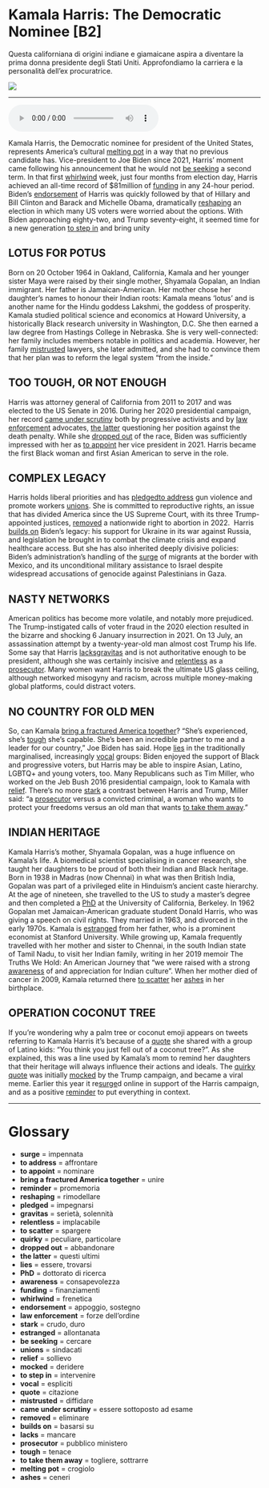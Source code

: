 # Kamala Harris: The Democratic Nominee   [B2]

Questa californiana di origini indiane e giamaicane aspira a diventare la prima donna presidente degli Stati Uniti. Approfondiamo la carriera e la personalità dell’ex procuratrice.

![](Kamala%20Harris%20The%20Democratic%20Nominee.jpg)

--------------

<div>
<audio controls autoplay>
    <source src="https:/raw.githubusercontent.com/dartie/speakup/main/2024-10/Kamala%20Harris%20The%20Democratic%20Nominee.mp3" type="audio/mpeg">
</audio>
</div>


Kamala Harris, the Democratic nominee for president of the United States, represents America’s cultural [melting pot](## "crogiolo") in a way that no previous candidate has. Vice-president to Joe Biden since 2021, Harris’ moment came following his announcement that he would not [be seeking](## "cercare") a second term. In that first [whirlwind](## "frenetica") week, just four months from election day, Harris achieved an all-time record of $81million of [funding](## "finanziamenti") in any 24-hour period.
Biden’s [endorsement](## "appoggio, sostegno") of Harris was quickly followed by that of Hillary and Bill Clinton and Barack and Michelle Obama, dramatically [reshaping](## "rimodellare") an election in which many US voters were worried about the options. With Biden approaching eighty-two, and Trump seventy-eight, it seemed time for a new generation [to step in](## "intervenire") and bring unity

## LOTUS FOR POTUS
Born on 20 October 1964 in Oakland, California, Kamala and her younger sister Maya were raised by their single mother, Shyamala Gopalan, an Indian immigrant. Her father is Jamaican-American. Her mother chose her daughter’s names to honour their Indian roots: Kamala means ‘lotus’ and is another name for the Hindu goddess Lakshmi, the goddess of prosperity. 
Kamala studied political science and economics at Howard University, a historically Black research university in Washington, D.C. She then earned a law degree from Hastings College in Nebraska. She is very well-connected: her family includes members notable in politics and academia. However, her family [mistrusted](## "diffidare") lawyers, she later admitted, and she had to convince them that her plan was to reform the legal system “from the inside.” 

## TOO TOUGH, OR NOT ENOUGH
Harris was attorney general of California from 2011 to 2017 and was elected to the US Senate in 2016. During her 2020 presidential campaign, her record [came under scrutiny](## "essere sottoposto ad esame") both by progressive activists and by [law enforcement](## "forze dell’ordine") advocates, [the latter](## "questi ultimi") questioning her position against the death penalty. While she [dropped out](## "abbandonare") of the race, Biden was sufficiently impressed with her as [to appoint](## "nominare") her vice president in 2021. Harris became the first Black woman and first Asian American to serve in the role. 

## COMPLEX LEGACY
Harris holds liberal priorities and has [pledged](## "impegnarsi")[to address](## "affrontare") gun violence and promote workers [unions](## "sindacati"). She is committed to reproductive rights, an issue that has divided America since the US Supreme Court, with its three Trump-appointed justices, [removed](## "eliminare") a nationwide right to abortion in 2022. 
Harris [builds on](## "basarsi su") Biden’s legacy: his support for Ukraine in its war against Russia, and legislation he brought in to combat the climate crisis and expand healthcare access. But she has also inherited deeply divisive policies: Biden’s administration’s handling of the [surge](## "impennata") of migrants at the border with Mexico, and its unconditional military assistance to Israel despite widespread accusations of genocide against Palestinians in Gaza.

## NASTY NETWORKS
American politics has become more volatile, and notably more prejudiced. The Trump-instigated calls of voter fraud in the 2020 election resulted in the bizarre and shocking 6 January insurrection in 2021. On 13 July, an assassination attempt by a twenty-year-old man almost cost Trump his life. Some say that Harris [lacks](## "mancare")[gravitas](## "serietà, solennità") and is not authoritative enough to be president, although she was certainly incisive and [relentless](## "implacabile") as a [prosecutor](## "pubblico ministero"). Many women want Harris to break the ultimate US glass ceiling, although networked misogyny and racism, across multiple money-making global platforms, could distract voters.

## NO COUNTRY FOR OLD MEN
So, can Kamala [bring a fractured America together](## "unire")? “She’s experienced, she’s [tough](## "tenace") she’s capable. She’s been an incredible partner to me and a leader for our country,” Joe Biden has said. Hope [lies](## "essere, trovarsi") in the traditionally marginalised, increasingly [vocal](## "espliciti") groups: Biden enjoyed the support of Black and progressive voters, but Harris may be able to inspire Asian, Latino, LGBTQ+ and young voters, too. Many Republicans such as Tim Miller, who worked on the Jeb Bush 2016 presidential campaign, look to Kamala with [relief](## "sollievo"). There’s no more [stark](## "crudo, duro") a contrast between Harris and Trump, Miller said: “a [prosecutor](## "pubblico ministero") versus a convicted criminal, a woman who wants to protect your freedoms versus an old man that wants [to take them away](## "togliere, sottrarre").”

## INDIAN HERITAGE
Kamala Harris’s mother, Shyamala Gopalan, was a huge influence on Kamala’s life. A biomedical scientist specialising in cancer research, she taught her daughters to be proud of both their Indian and Black heritage. Born in 1938 in Madras (now Chennai) in what was then British India, Gopalan was part of a privileged elite in Hinduism’s ancient caste hierarchy. At the age of nineteen, she travelled to the US to study a master’s degree and then completed a [PhD](## "dottorato di ricerca") at the University of California, Berkeley. In 1962 Gopalan met Jamaican-American graduate student Donald Harris, who was giving a speech on civil rights. They married in 1963, and divorced in the early 1970s. Kamala is [estranged](## "allontanata") from her father, who is a prominent economist at Stanford University. While growing up, Kamala frequently travelled with her mother and sister to Chennai, in the south Indian state of Tamil Nadu, to visit her Indian family, writing in her 2019 memoir The Truths We Hold: An American Journey that “we were raised with a strong [awareness](## "consapevolezza") of and appreciation for Indian culture”. When her mother died of cancer in 2009, Kamala returned there [to scatter](## "spargere") her [ashes](## "ceneri") in her birthplace.

## OPERATION COCONUT TREE
If you’re wondering why a palm tree or coconut emoji appears on tweets referring to Kamala Harris it’s because of a [quote](## "citazione") she shared with a group of Latino kids: “You think you just fell out of a coconut tree?”. As she explained, this was a line used by Kamala’s mom to remind her daughters that their heritage will always influence their actions and ideals. The [quirky](## "peculiare, particolare") [quote](## "citazione") was initially [mocked](## "deridere") by the Trump campaign, and became a viral meme. Earlier this year it re[surge](## "impennata")d online in support of the Harris campaign, and as a positive [reminder](## "promemoria") to put everything in context.
 

--------------

<div style = "display:block; clear:both; page-break-after:always;"></div>

# Glossary
* **surge** = impennata
* **to address** = affrontare
* **to appoint** = nominare
* **bring a fractured America together** = unire
* **reminder** = promemoria
* **reshaping** = rimodellare
* **pledged** = impegnarsi
* **gravitas** = serietà, solennità
* **relentless** = implacabile
* **to scatter** = spargere
* **quirky** = peculiare, particolare
* **dropped out** = abbandonare
* **the latter** = questi ultimi
* **lies** = essere, trovarsi
* **PhD** = dottorato di ricerca
* **awareness** = consapevolezza
* **funding** = finanziamenti
* **whirlwind** = frenetica
* **endorsement** = appoggio, sostegno
* **law enforcement** = forze dell’ordine
* **stark** = crudo, duro
* **estranged** = allontanata
* **be seeking** = cercare
* **unions** = sindacati
* **relief** = sollievo
* **mocked** = deridere
* **to step in** = intervenire
* **vocal** = espliciti
* **quote** = citazione
* **mistrusted** = diffidare
* **came under scrutiny** = essere sottoposto ad esame
* **removed** = eliminare
* **builds on** = basarsi su
* **lacks** = mancare
* **prosecutor** = pubblico ministero
* **tough** = tenace
* **to take them away** = togliere, sottrarre
* **melting pot** = crogiolo
* **ashes** = ceneri
